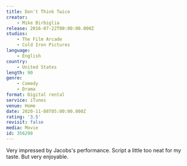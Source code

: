 ```yaml
---
title: Don't Think Twice
creator:
    - Mike Birbiglia
release: 2016-07-22T00:00:00.000Z
studios:
    - The Film Arcade
    - Cold Iron Pictures
language:
    - English
country:
    - United States
length: 90
genre:
    - Comedy
    - Drama
format: Digital rental
service: iTunes
venue: Home
date: 2020-11-08T05:00:00.000Z
rating: '3.5'
revisit: false
media: Movie
id: 356298
---
```


Very impressed by Jacobs's performance. Script a little too neat for my taste. But very enjoyable.
